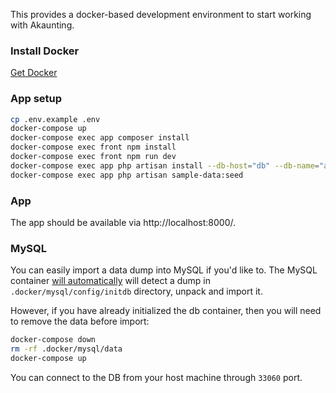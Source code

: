 This provides a docker-based development environment to start working with Akaunting.

### Install Docker

[Get Docker](https://docs.docker.com/get-docker/)

### App setup

```sh
cp .env.example .env
docker-compose up
docker-compose exec app composer install
docker-compose exec front npm install
docker-compose exec front npm run dev
docker-compose exec app php artisan install --db-host="db" --db-name="akaunting" --db-username="root" --db-password="pass" --admin-email="admin@company.com" --admin-password="123456"
docker-compose exec app php artisan sample-data:seed
```

### App

The app should be available via http://localhost:8000/.

### MySQL

You can easily import a data dump into MySQL if you'd like to. The MySQL container [will automatically](https://hub.docker.com/_/mysql#:~:text=Initializing%20a%20fresh%20instance) 
will detect a dump in `.docker/mysql/config/initdb` directory, unpack and import it.

However, if you have already initialized the db container, then you will need to remove the data before import: 
```sh
docker-compose down
rm -rf .docker/mysql/data
docker-compose up
```

You can connect to the DB from your host machine through `33060` port. 
